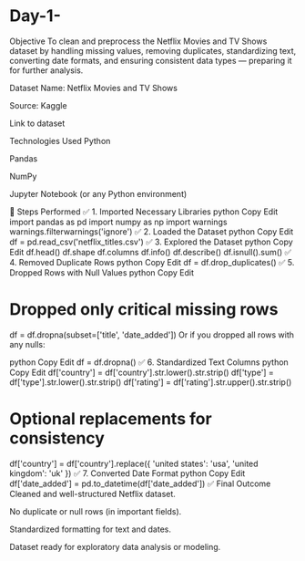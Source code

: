 # Day-1-
 Objective
To clean and preprocess the Netflix Movies and TV Shows dataset by handling missing values, removing duplicates, standardizing text, converting date formats, and ensuring consistent data types — preparing it for further analysis.

Dataset
Name: Netflix Movies and TV Shows

Source: Kaggle

Link to dataset

Technologies Used
Python

Pandas

NumPy

Jupyter Notebook (or any Python environment)

🔧 Steps Performed
✅ 1. Imported Necessary Libraries
python
Copy
Edit
import pandas as pd
import numpy as np
import warnings
warnings.filterwarnings('ignore')
✅ 2. Loaded the Dataset
python
Copy
Edit
df = pd.read_csv('netflix_titles.csv')
✅ 3. Explored the Dataset
python
Copy
Edit
df.head()
df.shape
df.columns
df.info()
df.describe()
df.isnull().sum()
✅ 4. Removed Duplicate Rows
python
Copy
Edit
df = df.drop_duplicates()
✅ 5. Dropped Rows with Null Values
python
Copy
Edit
# Dropped only critical missing rows
df = df.dropna(subset=['title', 'date_added'])
Or if you dropped all rows with any nulls:

python
Copy
Edit
df = df.dropna()
✅ 6. Standardized Text Columns
python
Copy
Edit
df['country'] = df['country'].str.lower().str.strip()
df['type'] = df['type'].str.lower().str.strip()
df['rating'] = df['rating'].str.upper().str.strip()

# Optional replacements for consistency
df['country'] = df['country'].replace({
    'united states': 'usa',
    'united kingdom': 'uk'
})
✅ 7. Converted Date Format
python
Copy
Edit
df['date_added'] = pd.to_datetime(df['date_added'])
✅ Final Outcome
Cleaned and well-structured Netflix dataset.

No duplicate or null rows (in important fields).

Standardized formatting for text and dates.

Dataset ready for exploratory data analysis or modeling.


